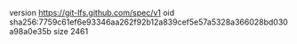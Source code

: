 version https://git-lfs.github.com/spec/v1
oid sha256:7759c61ef6e93346aa262f92b12a839cef5e57a5328a366028bd030a98a0e35b
size 2461
